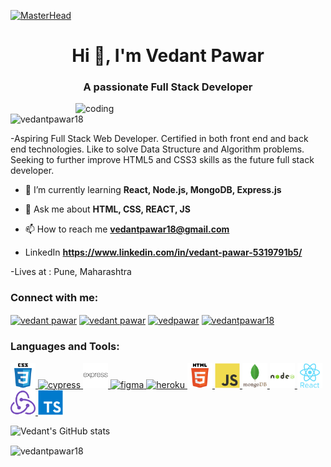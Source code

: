 [![MasterHead](https://www.softprodigy.com/wp-content/uploads/2021/06/JS-Development-Gif.gif)](https://rishavchanda.io)
<h1 align="center">Hi 👋, I'm Vedant Pawar</h1>
<h3 align="center">A passionate Full Stack Developer</h3>
<img align="right" alt="coding" width="400px" src="https://miro.medium.com/max/1360/0*gqO3slLmGb4mUeje.gif">

<p align="left"> <img src="https://komarev.com/ghpvc/?username=vedantpawar18&label=Profile%20views&color=0e75b6&style=flat" alt="vedantpawar18" /> </p>

-Aspiring Full Stack Web Developer. Certified in both front end and back end technologies. Like to solve Data Structure and Algorithm problems. Seeking to further improve HTML5 and CSS3 skills as the future full stack developer.

- 🌱 I’m currently learning **React, Node.js, MongoDB, Express.js**

<!-- - 👨‍💻 Portfolio **https://vedantpawarportfolio.netlify.app/** -->

- 💬 Ask me about **HTML, CSS, REACT, JS**

- 📫 How to reach me **vedantpawar18@gmail.com**

- LinkedIn **https://www.linkedin.com/in/vedant-pawar-5319791b5/**

-Lives at : Pune, Maharashtra

<h3 align="left">Connect with me:</h3>
<p align="left">
<a href="https://linkedin.com/in/vedant pawar" target="blank"><img align="center" src="https://raw.githubusercontent.com/rahuldkjain/github-profile-readme-generator/master/src/images/icons/Social/linked-in-alt.svg" alt="vedant pawar" height="30" width="40" /></a>
<a href="https://dribbble.com/vedant pawar" target="blank"><img align="center" src="https://raw.githubusercontent.com/rahuldkjain/github-profile-readme-generator/master/src/images/icons/Social/dribbble.svg" alt="vedant pawar" height="30" width="40" /></a>
<a href="https://www.behance.net/vedpawar" target="blank"><img align="center" src="https://raw.githubusercontent.com/rahuldkjain/github-profile-readme-generator/master/src/images/icons/Social/behance.svg" alt="vedpawar" height="30" width="40" /></a>
<a href="https://www.hackerrank.com/vedantpawar18" target="blank"><img align="center" src="https://raw.githubusercontent.com/rahuldkjain/github-profile-readme-generator/master/src/images/icons/Social/hackerrank.svg" alt="vedantpawar18" height="30" width="40" /></a>
</p>

<h3 align="left">Languages and Tools:</h3>
<p align="left"> <a href="https://www.w3schools.com/css/" target="_blank" rel="noreferrer"> <img src="https://raw.githubusercontent.com/devicons/devicon/master/icons/css3/css3-original-wordmark.svg" alt="css3" width="40" height="40"/> </a> <a href="https://www.cypress.io" target="_blank" rel="noreferrer"> <img src="https://raw.githubusercontent.com/simple-icons/simple-icons/6e46ec1fc23b60c8fd0d2f2ff46db82e16dbd75f/icons/cypress.svg" alt="cypress" width="40" height="40"/> </a> <a href="https://expressjs.com" target="_blank" rel="noreferrer"> <img src="https://raw.githubusercontent.com/devicons/devicon/master/icons/express/express-original-wordmark.svg" alt="express" width="40" height="40"/> </a> <a href="https://www.figma.com/" target="_blank" rel="noreferrer"> <img src="https://www.vectorlogo.zone/logos/figma/figma-icon.svg" alt="figma" width="40" height="40"/> </a> <a href="https://heroku.com" target="_blank" rel="noreferrer"> <img src="https://www.vectorlogo.zone/logos/heroku/heroku-icon.svg" alt="heroku" width="40" height="40"/> </a> <a href="https://www.w3.org/html/" target="_blank" rel="noreferrer"> <img src="https://raw.githubusercontent.com/devicons/devicon/master/icons/html5/html5-original-wordmark.svg" alt="html5" width="40" height="40"/> </a> <a href="https://developer.mozilla.org/en-US/docs/Web/JavaScript" target="_blank" rel="noreferrer"> <img src="https://raw.githubusercontent.com/devicons/devicon/master/icons/javascript/javascript-original.svg" alt="javascript" width="40" height="40"/> </a> <a href="https://www.mongodb.com/" target="_blank" rel="noreferrer"> <img src="https://raw.githubusercontent.com/devicons/devicon/master/icons/mongodb/mongodb-original-wordmark.svg" alt="mongodb" width="40" height="40"/> </a> <a href="https://nodejs.org" target="_blank" rel="noreferrer"> <img src="https://raw.githubusercontent.com/devicons/devicon/master/icons/nodejs/nodejs-original-wordmark.svg" alt="nodejs" width="40" height="40"/> </a> <a href="https://reactjs.org/" target="_blank" rel="noreferrer"> <img src="https://raw.githubusercontent.com/devicons/devicon/master/icons/react/react-original-wordmark.svg" alt="react" width="40" height="40"/> </a> <a href="https://redux.js.org" target="_blank" rel="noreferrer"> <img src="https://raw.githubusercontent.com/devicons/devicon/master/icons/redux/redux-original.svg" alt="redux" width="40" height="40"/> </a> <a href="https://www.typescriptlang.org/" target="_blank" rel="noreferrer"> <img src="https://raw.githubusercontent.com/devicons/devicon/master/icons/typescript/typescript-original.svg" alt="typescript" width="40" height="40"/> </a> </p>



![Vedant's GitHub stats](https://github-readme-stats.vercel.app/api?username=vedantpawar18&show_icons=true&theme=transparent)

<p><img align="center" src="https://github-readme-streak-stats.herokuapp.com/?user=vedantpawar18&" alt="vedantpawar18" /></p>
